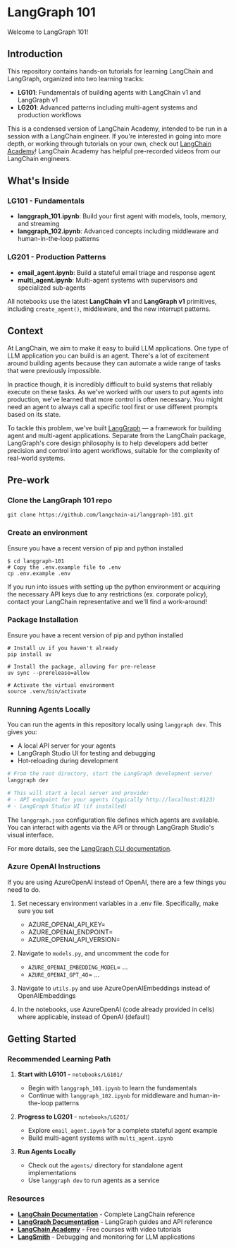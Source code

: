 # LangGraph 101

Welcome to LangGraph 101! 

## Introduction
This repository contains hands-on tutorials for learning LangChain and LangGraph, organized into two learning tracks:

- **LG101**: Fundamentals of building agents with LangChain v1 and LangGraph v1
- **LG201**: Advanced patterns including multi-agent systems and production workflows

This is a condensed version of LangChain Academy, intended to be run in a session with a LangChain engineer. If you're interested in going into more depth, or working through tutorials on your own, check out [LangChain Academy](https://academy.langchain.com/courses/intro-to-langgraph)! LangChain Academy has helpful pre-recorded videos from our LangChain engineers.

## What's Inside

### LG101 - Fundamentals
- **langgraph_101.ipynb**: Build your first agent with models, tools, memory, and streaming
- **langgraph_102.ipynb**: Advanced concepts including middleware and human-in-the-loop patterns

### LG201 - Production Patterns  
- **email_agent.ipynb**: Build a stateful email triage and response agent
- **multi_agent.ipynb**: Multi-agent systems with supervisors and specialized sub-agents

All notebooks use the latest **LangChain v1** and **LangGraph v1** primitives, including `create_agent()`, middleware, and the new interrupt patterns.

## Context

At LangChain, we aim to make it easy to build LLM applications. One type of LLM application you can build is an agent. There's a lot of excitement around building agents because they can automate a wide range of tasks that were previously impossible. 

In practice though, it is incredibly difficult to build systems that reliably execute on these tasks. As we've worked with our users to put agents into production, we've learned that more control is often necessary. You might need an agent to always call a specific tool first or use different prompts based on its state.

To tackle this problem, we've built [LangGraph](https://docs.langchain.com/oss/python/langgraph/overview) — a framework for building agent and multi-agent applications. Separate from the LangChain package, LangGraph's core design philosophy is to help developers add better precision and control into agent workflows, suitable for the complexity of real-world systems.

## Pre-work

### Clone the LangGraph 101 repo
```
git clone https://github.com/langchain-ai/langgraph-101.git
```


### Create an environment 
Ensure you have a recent version of pip and python installed
```
$ cd langgraph-101
# Copy the .env.example file to .env
cp .env.example .env
```
If you run into issues with setting up the python environment or acquiring the necessary API keys due to any restrictions (ex. corporate policy), contact your LangChain representative and we'll find a work-around!

### Package Installation
Ensure you have a recent version of pip and python installed
```
# Install uv if you haven't already
pip install uv

# Install the package, allowing for pre-release 
uv sync --prerelease=allow

# Activate the virtual environment
source .venv/bin/activate
```

### Running Agents Locally

You can run the agents in this repository locally using `langgraph dev`. This gives you:
- A local API server for your agents
- LangGraph Studio UI for testing and debugging
- Hot-reloading during development

```bash
# From the root directory, start the LangGraph development server
langgraph dev

# This will start a local server and provide:
# - API endpoint for your agents (typically http://localhost:8123)
# - LangGraph Studio UI (if installed)
```

The `langgraph.json` configuration file defines which agents are available. You can interact with agents via the API or through LangGraph Studio's visual interface.

For more details, see the [LangGraph CLI documentation](https://docs.langchain.com/langsmith/cli#langgraph-cli).

### Azure OpenAI Instructions

If you are using AzureOpenAI instead of OpenAI, there are a few things you need to do.

1. Set necessary environment variables in a .env file. Specifically, make sure you set
    - AZURE_OPENAI_API_KEY=
    - AZURE_OPENAI_ENDPOINT=
    - AZURE_OPENAI_API_VERSION=

2. Navigate to `models.py`, and uncomment the code for 
    - `AZURE_OPENAI_EMBEDDING_MODEL`= ...
    - `AZURE_OPENAI_GPT_4O`= ...

3. Navigate to `utils.py` and use AzureOpenAIEmbeddings instead of OpenAIEmbeddings

4. In the notebooks, use AzureOpenAI (code already provided in cells) where applicable, instead of OpenAI (default)

## Getting Started

### Recommended Learning Path

1. **Start with LG101** - `notebooks/LG101/`
   - Begin with `langgraph_101.ipynb` to learn the fundamentals
   - Continue with `langgraph_102.ipynb` for middleware and human-in-the-loop patterns

2. **Progress to LG201** - `notebooks/LG201/`
   - Explore `email_agent.ipynb` for a complete stateful agent example
   - Build multi-agent systems with `multi_agent.ipynb`

3. **Run Agents Locally**
   - Check out the `agents/` directory for standalone agent implementations
   - Use `langgraph dev` to run agents as a service

### Resources

- **[LangChain Documentation](https://docs.langchain.com/oss/python/langchain/overview)** - Complete LangChain reference
- **[LangGraph Documentation](https://docs.langchain.com/oss/python/langgraph/overview)** - LangGraph guides and API reference  
- **[LangChain Academy](https://academy.langchain.com/)** - Free courses with video tutorials
- **[LangSmith](https://smith.langchain.com)** - Debugging and monitoring for LLM applications